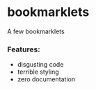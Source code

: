 # bookmarklets
A few bookmarklets

### Features:
- disgusting code
- terrible styling
- zero documentation
